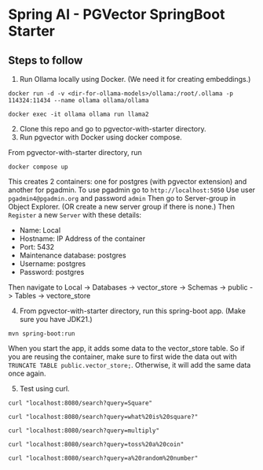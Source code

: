 # Spring AI - PGVector SpringBoot Starter

## Steps to follow
1. Run Ollama locally using Docker. (We need it for creating embeddings.)

`docker run -d -v <dir-for-ollama-models>/ollama:/root/.ollama -p 114324:11434 --name ollama ollama/ollama`

`docker exec -it ollama ollama run llama2`

2. Clone this repo and go to pgvector-with-starter directory.
3. Run pgvector with Docker using docker compose.
   
From pgvector-with-starter directory, run

`docker compose up`

This creates 2 containers: one for postgres (with pgvector extension) and another for pgadmin.
To use pgadmin go to `http://localhost:5050`
Use user `pgadmin4@pgadmin.org` and password `admin`
Then go to Server-group in Object Explorer. (OR create a new server group if there is none.)
Then `Register` a new `Server` with these details:
- Name: Local
- Hostname: IP Address of the container
- Port: 5432
- Maintenance database: postgres
- Username: postgres
- Password: postgres

Then navigate to Local -> Databases -> vector_store -> Schemas -> public -> Tables -> vectore_store

4. From pgvector-with-starter directory, run this spring-boot app. (Make sure you have JDK21.)

`mvn spring-boot:run`

When you start the app, it adds some data to the vector_store table. So if you are reusing the container, make sure to first wide the data out with `TRUNCATE TABLE public.vector_store;`. Otherwise, it will add the same data once again.

5. Test using curl.

`curl "localhost:8080/search?query=Square"`

`curl "localhost:8080/search?query=what%20is%20square?"`

`curl "localhost:8080/search?query=multiply"`

`curl "localhost:8080/search?query=toss%20a%20coin"`

`curl "localhost:8080/search?query=a%20random%20number"`
